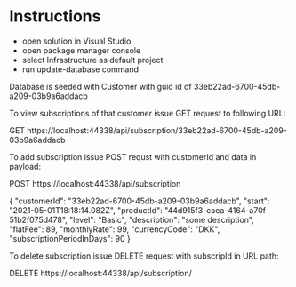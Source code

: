# Instructions

- open solution in Visual Studio
- open package manager console
- select Infrastructure as default project
- run update-database command

Database is seeded with Customer with guid id of 33eb22ad-6700-45db-a209-03b9a6addacb

To view subscriptions of that customer issue GET request to following URL:

GET https://localhost:44338/api/subscription/33eb22ad-6700-45db-a209-03b9a6addacb

To add subscription issue POST requst with customerId and data in payload:

POST https://localhost:44338/api/subscription

{
	"customerId": "33eb22ad-6700-45db-a209-03b9a6addacb",
	"start": "2021-05-01T18:18:14.082Z",
	"productId": "44d915f3-caea-4164-a70f-51b2f075d478",
	"level": "Basic",
	"description": "some description",
	"flatFee": 89,
	"monthlyRate": 99,
	"currencyCode": "DKK",
	"subscriptionPeriodInDays": 90
}

To delete subscription issue DELETE request with subscripId in URL path:

DELETE https://localhost:44338/api/subscription/<subscripId>